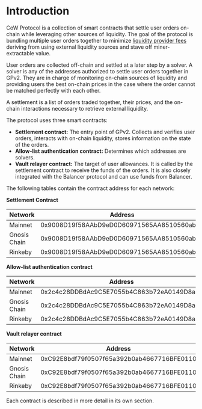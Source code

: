 # Introduction

CoW Protocol is a collection of smart contracts that settle user orders on-chain while leveraging other sources of liquidity. The goal of the protocol is bundling multiple user orders together to minimize [liquidity provider fees](../overview/definitions) deriving from using external liquidity sources and stave off miner-extractable value.

User orders are collected off-chain and settled at a later step by a solver. A solver is any of the addresses authorized to settle user orders together in GPv2. They are in charge of monitoring on-chain sources of liquidity and providing users the best on-chain prices in the case where the order cannot be matched perfectly with each other.

A settlement is a list of orders traded together, their prices, and the on-chain interactions necessary to retrieve external liquidity.

The protocol uses three smart contracts:

* **Settlement contract:** The entry point of GPv2. Collects and verifies user orders, interacts with on-chain liquidity, stores information on the state of the orders.
* **Allow-list authentication contract:** Determines which addresses are solvers.
* **Vault relayer contract:** The target of user allowances. It is called by the settlement contract to receive the funds of the orders. It is also closely integrated with the Balancer protocol and can use funds from Balancer.

The following tables contain the contract address for each network:

**Settlement Contract**

| Network      | Address                                    |   |
| ------------ | ------------------------------------------ | - |
| Mainnet      | 0x9008D19f58AAbD9eD0D60971565AA8510560ab41 |   |
| Gnosis Chain | 0x9008D19f58AAbD9eD0D60971565AA8510560ab41 |   |
| Rinkeby      | 0x9008D19f58AAbD9eD0D60971565AA8510560ab41 |   |

**Allow-list authentication contract**

| Network      | Address                                    |   |
| ------------ | ------------------------------------------ | - |
| Mainnet      | 0x2c4c28DDBdAc9C5E7055b4C863b72eA0149D8aFE |   |
| Gnosis Chain | 0x2c4c28DDBdAc9C5E7055b4C863b72eA0149D8aFE |   |
| Rinkeby      | 0x2c4c28DDBdAc9C5E7055b4C863b72eA0149D8aFE |   |

**Vault relayer contract**

| Network      | Address                                    |   |
| ------------ | ------------------------------------------ | - |
| Mainnet      | 0xC92E8bdf79f0507f65a392b0ab4667716BFE0110 |   |
| Gnosis Chain | 0xC92E8bdf79f0507f65a392b0ab4667716BFE0110 |   |
| Rinkeby      | 0xC92E8bdf79f0507f65a392b0ab4667716BFE0110 |   |



Each contract is described in more detail in its own section.
